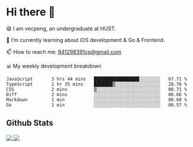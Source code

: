 
# Hi there 👋
😄 I am vecpeng, an undergraduate at HUST.

🌱 I’m currently learning about iOS development & Go & Frontend.

📫 How to reach me: 841298391cp@gmail.com

📊 My weekly development breakdown
<!--START_SECTION:waka-->

```text
JavaScript       3 hrs 44 mins   █████████████████░░░░░░░░   67.71 %
TypeScript       1 hr 35 mins    ███████▒░░░░░░░░░░░░░░░░░   28.76 %
CSS              2 mins          ▒░░░░░░░░░░░░░░░░░░░░░░░░   00.71 %
Diff             2 mins          ░░░░░░░░░░░░░░░░░░░░░░░░░   00.66 %
Markdown         1 min           ░░░░░░░░░░░░░░░░░░░░░░░░░   00.60 %
Go               1 min           ░░░░░░░░░░░░░░░░░░░░░░░░░   00.57 %
```

<!--END_SECTION:waka-->

## Github Stats
<a href="https://github.com/anuraghazra/github-readme-stats">
  <img align="center" src="https://github-readme-stats.vercel.app/api?username=vecpeng&count_private=true&hide=stars" />
</a>
<a href="https://github.com/anuraghazra/convoychat">
  <img align="center" src="https://github-readme-stats.vercel.app/api/top-langs/?username=vecpeng&layout=compact" />
</a>
